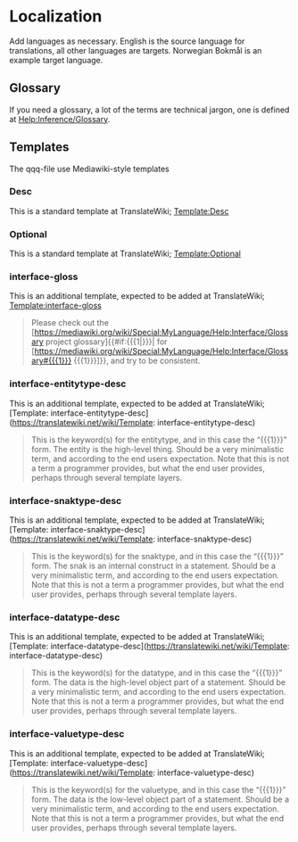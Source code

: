 # Localization

Add languages as necessary. English is the source language for translations, all other languages are targets. Norwegian Bokmål is an example target language.

## Glossary

If you need a glossary, a lot of the terms are technical jargon, one is defined at
[Help:Inference/Glossary](https://www.mediawiki.org/wiki/Help:Inference/Glossary).

## Templates

The qqq-file use Mediawiki-style templates

### Desc

This is a standard template at TranslateWiki; [Template:Desc](https://translatewiki.net/wiki/Template:Desc)

### Optional

This is a standard template at TranslateWiki; [Template:Optional](https://translatewiki.net/wiki/Template:Optional)

### interface-gloss

This is an additional template, expected to be added at TranslateWiki; [Template:interface-gloss](https://translatewiki.net/wiki/Template:interface-gloss)

>Please check out the [https://mediawiki.org/wiki/Special:MyLanguage/Help:Interface/Glossary project glossary]{{#if:{{{1|}}}| for [https://mediawiki.org/wiki/Special:MyLanguage/Help:Interface/Glossary#{{{1}}} {{{1}}}]}}, and try to be consistent.

### interface-entitytype-desc

This is an additional template, expected to be added at TranslateWiki; [Template: interface-entitytype-desc](https://translatewiki.net/wiki/Template: interface-entitytype-desc)

> This is the keyword(s) for the entitytype, and in this case the “{{{1}}}” form. The entity is the high-level thing. Should be a very minimalistic term, and according to the end users expectation. Note that this is not a term a programmer provides, but what the end user provides, perhaps through several template layers.

### interface-snaktype-desc

This is an additional template, expected to be added at TranslateWiki; [Template: interface-snaktype-desc](https://translatewiki.net/wiki/Template: interface-snaktype-desc)

> This is the keyword(s) for the snaktype, and in this case the “{{{1}}}” form. The snak is an internal construct in a statement. Should be a very minimalistic term, and according to the end users expectation. Note that this is not a term a programmer provides, but what the end user provides, perhaps through several template layers.

### interface-datatype-desc

This is an additional template, expected to be added at TranslateWiki; [Template: interface-datatype-desc](https://translatewiki.net/wiki/Template: interface-datatype-desc)

> This is the keyword(s) for the datatype, and in this case the “{{{1}}}” form. The data is the high-level object part of a statement. Should be a very minimalistic term, and according to the end users expectation. Note that this is not a term a programmer provides, but what the end user provides, perhaps through several template layers.

### interface-valuetype-desc

This is an additional template, expected to be added at TranslateWiki; [Template: interface-valuetype-desc](https://translatewiki.net/wiki/Template: interface-valuetype-desc)

> This is the keyword(s) for the valuetype, and in this case the “{{{1}}}” form. The data is the low-level object part of a statement. Should be a very minimalistic term, and according to the end users expectation. Note that this is not a term a programmer provides, but what the end user provides, perhaps through several template layers.